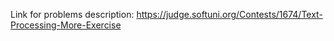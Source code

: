 Link for problems description:
https://judge.softuni.org/Contests/1674/Text-Processing-More-Exercise
